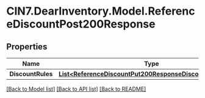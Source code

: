 # CIN7.DearInventory.Model.ReferenceDiscountPost200Response

## Properties

| Name              | Type                                                                                                                      | Description | Notes      |
| ----------------- | ------------------------------------------------------------------------------------------------------------------------- | ----------- | ---------- |
| **DiscountRules** | [**List&lt;ReferenceDiscountPut200ResponseDiscountRulesInner&gt;**](ReferenceDiscountPut200ResponseDiscountRulesInner.md) |             | [optional] |

[[Back to Model list]](../README.md#documentation-for-models) [[Back to API list]](../README.md#documentation-for-api-endpoints) [[Back to README]](../README.md)
